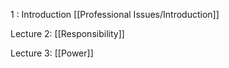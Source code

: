 1 : Introduction [[Professional Issues/Introduction]]

Lecture 2: [[Responsibility]]

Lecture 3: [[Power]]